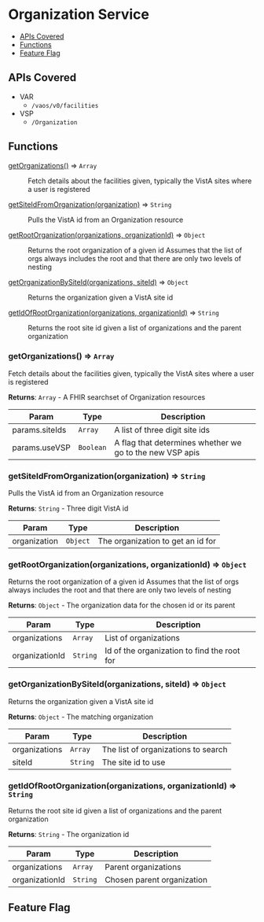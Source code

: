 # Organization Service

* [APIs Covered](#apis-covered)
* [Functions](#functions)
* [Feature Flag](#feature-flag)

<a name="apis-covered"></a>
## APIs Covered
- VAR
  - `/vaos/v0/facilities`
- VSP
  - `/Organization`

<a name="functions"></a>
## Functions

<dl>
<dt><a href="#getOrganizations">getOrganizations()</a> ⇒ <code>Array</code></dt>
<dd><p>Fetch details about the facilities given, typically the VistA sites
where a user is registered</p>
</dd>
<dt><a href="#getSiteIdFromOrganization">getSiteIdFromOrganization(organization)</a> ⇒ <code>String</code></dt>
<dd><p>Pulls the VistA id from an Organization resource</p>
</dd>
<dt><a href="#getRootOrganization">getRootOrganization(organizations, organizationId)</a> ⇒ <code>Object</code></dt>
<dd><p>Returns the root organization of a given id
Assumes that the list of orgs always includes the root and that there
are only two levels of nesting</p>
</dd>
<dt><a href="#getOrganizationBySiteId">getOrganizationBySiteId(organizations, siteId)</a> ⇒ <code>Object</code></dt>
<dd><p>Returns the organization given a VistA site id</p>
</dd>
<dt><a href="#getIdOfRootOrganization">getIdOfRootOrganization(organizations, organizationId)</a> ⇒ <code>String</code></dt>
<dd><p>Returns the root site id given a list of organizations and the parent organization</p>
</dd>
</dl>

<a name="getOrganizations"></a>

### getOrganizations() ⇒ <code>Array</code>
Fetch details about the facilities given, typically the VistA sites
where a user is registered

**Returns**: <code>Array</code> - A FHIR searchset of Organization resources  

| Param | Type | Description |
| --- | --- | --- |
| params.siteIds | <code>Array</code> | A list of three digit site ids |
| params.useVSP | <code>Boolean</code> | A flag that determines whether we go to the new VSP apis |

<a name="getSiteIdFromOrganization"></a>

### getSiteIdFromOrganization(organization) ⇒ <code>String</code>
Pulls the VistA id from an Organization resource

**Returns**: <code>String</code> - Three digit VistA id  

| Param | Type | Description |
| --- | --- | --- |
| organization | <code>Object</code> | The organization to get an id for |

<a name="getRootOrganization"></a>

### getRootOrganization(organizations, organizationId) ⇒ <code>Object</code>
Returns the root organization of a given id
Assumes that the list of orgs always includes the root and that there
are only two levels of nesting

**Returns**: <code>Object</code> - The organization data for the chosen id or its parent  

| Param | Type | Description |
| --- | --- | --- |
| organizations | <code>Array</code> | List of organizations |
| organizationId | <code>String</code> | Id of the organization to find the root for |

<a name="getOrganizationBySiteId"></a>

### getOrganizationBySiteId(organizations, siteId) ⇒ <code>Object</code>
Returns the organization given a VistA site id

**Returns**: <code>Object</code> - The matching organization  

| Param | Type | Description |
| --- | --- | --- |
| organizations | <code>Array</code> | The list of organizations to search |
| siteId | <code>String</code> | The site id to use |

<a name="getIdOfRootOrganization"></a>

### getIdOfRootOrganization(organizations, organizationId) ⇒ <code>String</code>
Returns the root site id given a list of organizations and the parent organization

**Returns**: <code>String</code> - The organization id  

| Param | Type | Description |
| --- | --- | --- |
| organizations | <code>Array</code> | Parent organizations |
| organizationId | <code>String</code> | Chosen parent organization |


<a name="feature-flag"></a>
## Feature Flag
